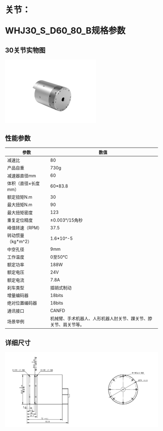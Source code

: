 # <p class="hidden">关节：</p>WHJ30_S_D60_80_B规格参数

## 30关节实物图

<div align="left"> <img src="../WHJ30_S_D60_80_B/30-2.png" width = 300 /> </div>


## 性能参数

| 参数 | 数值 |
| --- | --- |
| 减速比 | 80 |
| 产品自重 | 730g |
| 减速器直径mm | 60 |
| 体积（直径×长度mm） | 60*83.8 |
| 额定扭矩N.m | 30 |
| 最大扭矩N.m | 90 |
| 最大扭矩密度 | 123 |
| 重复定位精度 | ±0.003°/15角秒 |
| 峰值转速（RPM） | 37.5 |
| 转动惯量（kg*m^2） | 1.6*10^-5 |
| 中空孔径 | 9mm |
| 工作温度 | 0至50℃ |
| 额定功率 | 188W |
| 额定电压 | 24V |
| 额定电流 | 7.8A |
| 刹车类型 | 插销式制动 |
| 增量编码器 | 18bits |
| 绝对位置编码器 | 18bits |
| 通讯接口 | CANFD |
| 场景举例 | 机械臂、手术机器人、人形机器人肘关节、踝关节、脖关节、肩关节等。 |

## 详细尺寸

![alt text](<CleanShot 2024-08-21 at 18.17.31.png>)